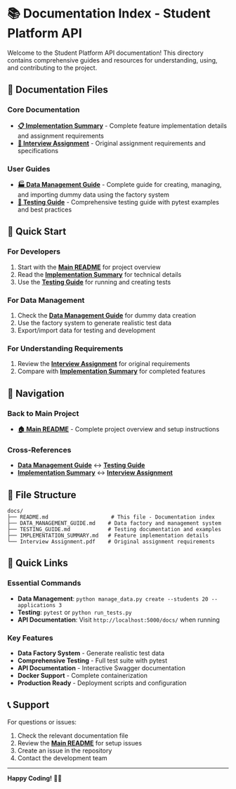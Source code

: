 # 📚 Documentation Index - Student Platform API

Welcome to the Student Platform API documentation! This directory contains comprehensive guides and resources for understanding, using, and contributing to the project.

## 📖 Documentation Files

### Core Documentation
- **[📋 Implementation Summary](IMPLEMENTATION_SUMMARY.md)** - Complete feature implementation details and assignment requirements
- **[📄 Interview Assignment](Interview%20Assignment.pdf)** - Original assignment requirements and specifications

### User Guides
- **[🏭 Data Management Guide](DATA_MANAGEMENT_GUIDE.md)** - Complete guide for creating, managing, and importing dummy data using the factory system
- **[🧪 Testing Guide](TESTING_GUIDE.md)** - Comprehensive testing guide with pytest examples and best practices

## 🚀 Quick Start

### For Developers
1. Start with the **[Main README](../README.md)** for project overview
2. Read the **[Implementation Summary](IMPLEMENTATION_SUMMARY.md)** for technical details
3. Use the **[Testing Guide](TESTING_GUIDE.md)** for running and creating tests

### For Data Management
1. Check the **[Data Management Guide](DATA_MANAGEMENT_GUIDE.md)** for dummy data creation
2. Use the factory system to generate realistic test data
3. Export/import data for testing and development

### For Understanding Requirements
1. Review the **[Interview Assignment](Interview%20Assignment.pdf)** for original requirements
2. Compare with **[Implementation Summary](IMPLEMENTATION_SUMMARY.md)** for completed features

## 🔗 Navigation

### Back to Main Project
- **[🏠 Main README](../README.md)** - Complete project overview and setup instructions

### Cross-References
- **[Data Management Guide](DATA_MANAGEMENT_GUIDE.md)** ↔ **[Testing Guide](TESTING_GUIDE.md)**
- **[Implementation Summary](IMPLEMENTATION_SUMMARY.md)** ↔ **[Interview Assignment](Interview%20Assignment.pdf)**

## 📁 File Structure

```
docs/
├── README.md                    # This file - Documentation index
├── DATA_MANAGEMENT_GUIDE.md    # Data factory and management system
├── TESTING_GUIDE.md            # Testing documentation and examples
├── IMPLEMENTATION_SUMMARY.md   # Feature implementation details
└── Interview Assignment.pdf    # Original assignment requirements
```

## 🎯 Quick Links

### Essential Commands
- **Data Management**: `python manage_data.py create --students 20 --applications 3`
- **Testing**: `pytest` or `python run_tests.py`
- **API Documentation**: Visit `http://localhost:5000/docs/` when running

### Key Features
- **Data Factory System** - Generate realistic test data
- **Comprehensive Testing** - Full test suite with pytest
- **API Documentation** - Interactive Swagger documentation
- **Docker Support** - Complete containerization
- **Production Ready** - Deployment scripts and configuration

## 📞 Support

For questions or issues:
1. Check the relevant documentation file
2. Review the **[Main README](../README.md)** for setup issues
3. Create an issue in the repository
4. Contact the development team

---

**Happy Coding!** 🚀✨
